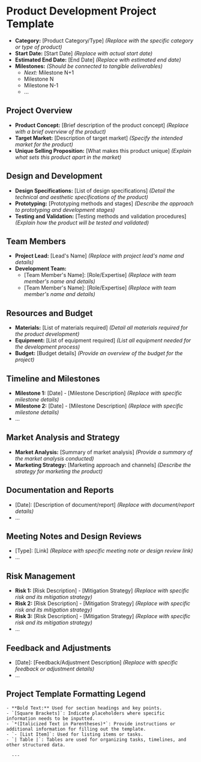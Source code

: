 # Product Development Project Template

- **Category:** [Product Category/Type] _(Replace with the specific category or type of product)_
- **Start Date:** [Start Date] _(Replace with actual start date)_
- **Estimated End Date:** [End Date] _(Replace with estimated end date)_
- **Milestones:** _(Should be connected to tangible deliverables)_
  - _Next:_ Milestone N+1
  - Milestone N
  - Milestone N-1
  - ...

## Project Overview

- **Product Concept:** [Brief description of the product concept] _(Replace with a brief overview of the product)_
- **Target Market:** [Description of target market] _(Specify the intended market for the product)_
- **Unique Selling Proposition:** [What makes this product unique] _(Explain what sets this product apart in the market)_

## Design and Development

- **Design Specifications:** [List of design specifications] _(Detail the technical and aesthetic specifications of the product)_
- **Prototyping:** [Prototyping methods and stages] _(Describe the approach to prototyping and development stages)_
- **Testing and Validation:** [Testing methods and validation procedures] _(Explain how the product will be tested and validated)_

## Team Members

- **Project Lead:** [Lead's Name] _(Replace with project lead's name and details)_
- **Development Team:**
  - [Team Member's Name]: [Role/Expertise] _(Replace with team member's name and details)_
  - [Team Member's Name]: [Role/Expertise] _(Replace with team member's name and details)_

## Resources and Budget

- **Materials:** [List of materials required] _(Detail all materials required for the product development)_
- **Equipment:** [List of equipment required] _(List all equipment needed for the development process)_
- **Budget:** [Budget details] _(Provide an overview of the budget for the project)_

## Timeline and Milestones

- **Milestone 1:** [Date] - [Milestone Description] _(Replace with specific milestone details)_
- **Milestone 2:** [Date] - [Milestone Description] _(Replace with specific milestone details)_
- ...

## Market Analysis and Strategy

- **Market Analysis:** [Summary of market analysis] _(Provide a summary of the market analysis conducted)_
- **Marketing Strategy:** [Marketing approach and channels] _(Describe the strategy for marketing the product)_

## Documentation and Reports

- [Date]: [Description of document/report] _(Replace with document/report details)_
- ...

## Meeting Notes and Design Reviews

- [Type]: [Link] _(Replace with specific meeting note or design review link)_
- ...

## Risk Management

- **Risk 1:** [Risk Description] - [Mitigation Strategy] _(Replace with specific risk and its mitigation strategy)_
- **Risk 2:** [Risk Description] - [Mitigation Strategy] _(Replace with specific risk and its mitigation strategy)_
- **Risk 3:** [Risk Description] - [Mitigation Strategy] _(Replace with specific risk and its mitigation strategy)_
- ...

## Feedback and Adjustments

- [Date]: [Feedback/Adjustment Description] _(Replace with specific feedback or adjustment details)_
- ...

## Project Template Formatting Legend

    - **Bold Text:** Used for section headings and key points.
    - `[Square Brackets]`: Indicate placeholders where specific information needs to be inputted.
    - `*(Italicized Text in Parentheses)*`: Provide instructions or additional information for filling out the template.
    - `- [List Item]`: Used for listing items or tasks.
    - `| Table |`: Tables are used for organizing tasks, timelines, and other structured data.

      ---
